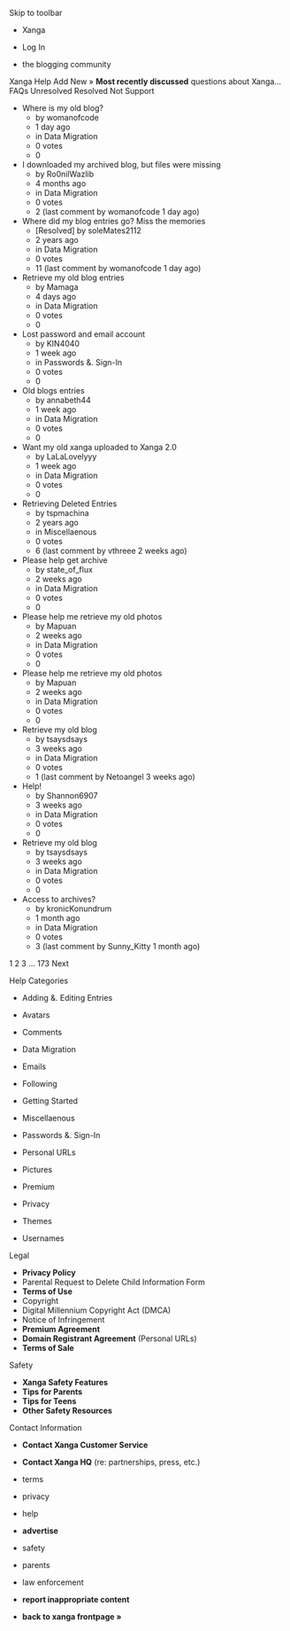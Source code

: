 Skip to toolbar

*   Xanga

*   Log In

*   the blogging community

Xanga Help Add New » **Most recently discussed** questions about Xanga… FAQs Unresolved Resolved Not Support

*   Where is my old blog?
    *   by womanofcode
    *   1 day ago
    *   in Data Migration
    *   0 votes
    *   0
*   I downloaded my archived blog, but files were missing
    *   by Ro0nilWazlib
    *   4 months ago
    *   in Data Migration
    *   0 votes
    *   2 (last comment by womanofcode 1 day ago)
*   Where did my blog entries go? Miss the memories
    *   \[Resolved\] by soleMates2112
    *   2 years ago
    *   in Data Migration
    *   0 votes
    *   11 (last comment by womanofcode 1 day ago)
*   Retrieve my old blog entries
    *   by Mamaga
    *   4 days ago
    *   in Data Migration
    *   0 votes
    *   0
*   Lost password and email account
    *   by KIN4040
    *   1 week ago
    *   in Passwords &. Sign-In
    *   0 votes
    *   0
*   Old blogs entries
    *   by annabeth44
    *   1 week ago
    *   in Data Migration
    *   0 votes
    *   0
*   Want my old xanga uploaded to Xanga 2.0
    *   by LaLaLovelyyy
    *   1 week ago
    *   in Data Migration
    *   0 votes
    *   0
*   Retrieving Deleted Entries
    *   by tspmachina
    *   2 years ago
    *   in Miscellaenous
    *   0 votes
    *   6 (last comment by vthreee 2 weeks ago)
*   Please help get archive
    *   by state\_of\_flux
    *   2 weeks ago
    *   in Data Migration
    *   0 votes
    *   0
*   Please help me retrieve my old photos
    *   by Mapuan
    *   2 weeks ago
    *   in Data Migration
    *   0 votes
    *   0
*   Please help me retrieve my old photos
    *   by Mapuan
    *   2 weeks ago
    *   in Data Migration
    *   0 votes
    *   0
*   Retrieve my old blog
    *   by tsaysdsays
    *   3 weeks ago
    *   in Data Migration
    *   0 votes
    *   1 (last comment by Netoangel 3 weeks ago)
*   Help!
    *   by Shannon6907
    *   3 weeks ago
    *   in Data Migration
    *   0 votes
    *   0
*   Retrieve my old blog
    *   by tsaysdsays
    *   3 weeks ago
    *   in Data Migration
    *   0 votes
    *   0
*   Access to archives?
    *   by kronicKonundrum
    *   1 month ago
    *   in Data Migration
    *   0 votes
    *   3 (last comment by Sunny\_Kitty 1 month ago)

1 2 3 ... 173 Next

Help Categories

*   Adding &. Editing Entries
*   Avatars
*   Comments
*   Data Migration
*   Emails
*   Following
*   Getting Started
*   Miscellaenous

*   Passwords &. Sign-In
*   Personal URLs
*   Pictures
*   Premium
*   Privacy
*   Themes
*   Usernames

Legal

*   **Privacy Policy**
*   Parental Request to Delete Child Information Form
*   **Terms of Use**
*   Copyright
*   Digital Millennium Copyright Act (DMCA)
*   Notice of Infringement
*   **Premium Agreement**
*   **Domain Registrant Agreement** (Personal URLs)
*   **Terms of Sale**

Safety

*   **Xanga Safety Features**
*   **Tips for Parents**
*   **Tips for Teens**
*   **Other Safety Resources**

Contact Information

*   **Contact Xanga Customer Service**
*   **Contact Xanga HQ** (re: partnerships, press, etc.)

*   terms
*   privacy
*   help
*   **advertise**

*   safety
*   parents
*   law enforcement
*   **report inappropriate content**

*   **back to xanga frontpage »**